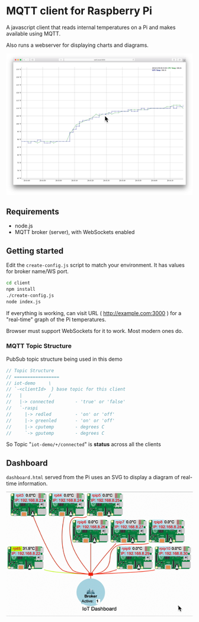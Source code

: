 

# MQTT client for Raspberry Pi

A javascript client that reads internal temperatures on a Pi and makes available using MQTT.

Also runs a webserver for displaying charts and diagrams.

![](https://github.com/idcrook/rpi-iot-demo-2017/raw/master/info/TemperatureChart_resize1.png)


## Requirements

 - node.js
 - MQTT broker (server), with WebSockets enabled

## Getting started

Edit the `create-config.js` script to match your environment. It has values for broker name/WS port.

``` bash
cd client
npm install
./create-config.js
node index.js
```

If everything is working, can visit URL ( http://example.com:3000 ) for a "real-time" graph of the Pi temperatures.

Browser must support WebSockets for it to work.  Most modern ones do.


### MQTT Topic Structure

PubSub topic structure being used in this demo

``` javascript
// Topic Structure
// =================
// iot-demo     \
// `-<clientId>  } base topic for this client
//   |          /
//   |-> connected        - 'true' or 'false'
//   `-raspi
//     |-> redled         - 'on' or 'off'
//     |-> greenled       - 'on' or 'off'
//     |-> cputemp        - degrees C
//     `-> gputemp        - degrees C
```


So Topic "`iot-demo/+/connected`" is **status** across all the clients

## Dashboard

`dashboard.html` served from the Pi uses an SVG to display a diagram of real-time information.

![](https://github.com/idcrook/rpi-iot-demo-2017/raw/master/info/RasPi_IoT_Dashboard_animation.gif)
